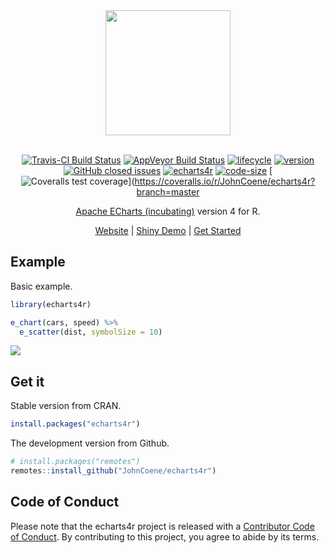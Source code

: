 
<div align="center">

<img src="https://raw.githubusercontent.com/JohnCoene/echarts4r/master/docs/logo.png" height = "200px" />

<br />
<br />

[![Travis-CI Build Status](https://travis-ci.org/JohnCoene/echarts4r.svg?branch=master)](https://travis-ci.org/JohnCoene/echarts4r) [![AppVeyor Build Status](https://ci.appveyor.com/api/projects/status/github/JohnCoene/echarts4r?branch=master&svg=true)](https://ci.appveyor.com/project/JohnCoene/echarts4r) [![lifecycle](https://img.shields.io/badge/lifecycle-maturing-blue.svg)](https://www.tidyverse.org/lifecycle/#maturing) [![version](https://img.shields.io/github/tag/JohnCoene/echarts4r.svg)](https://github.com/JohnCoene/echarts4r/releases) [![GitHub closed issues](https://img.shields.io/github/issues-closed/JohnCoene/echarts4r.svg)](https://github.com/JohnCoene/echarts4r/issues) [![echarts4r](https://cranlogs.r-pkg.org/badges/echarts4r)](https://cranlogs.r-pkg.org/badges/echarts4r) [![code-size](https://img.shields.io/github/languages/code-size/JohnCoene/echarts4r.svg)](https://github.com/JohnCoene/echarts4r) [![Coveralls test coverage](https://coveralls.io/repos/github/JohnCoene/echarts4r/badge.svg)](https://coveralls.io/r/JohnCoene/echarts4r?branch=master

[Apache ECharts (incubating)](https://echarts.apache.org/) version 4 for R.

[Website](https://echarts4r.john-coene.com) |
[Shiny Demo](https://shiny.john-coene.com/echarts4rShiny/) | [Get
Started](https://echarts4r.john-coene.com/articles/get_started.html)

</div>

## Example

Basic example.

```r
library(echarts4r)

e_chart(cars, speed) %>% 
  e_scatter(dist, symbolSize = 10)
```

![](./man/figures/ex.png)

## Get it

Stable version from CRAN.

```r
install.packages("echarts4r")
```

The development version from Github.

```r
# install.packages("remotes")
remotes::install_github("JohnCoene/echarts4r")
```

## Code of Conduct

Please note that the echarts4r project is released with a [Contributor Code of Conduct](https://github.com/JohnCoene/echarts4r/blob/master/CODE_OF_CONDUCT.md). By contributing to this project, you agree to abide by its terms.
